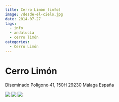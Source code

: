 ```yaml
---
title: Cerro Limón (info)
image: /desde-el-cielo.jpg
date: 2014-07-27
tags:
  - info
  - andalucía
  - cerro limón
categories:
  - Cerro Limón
---
```


# Cerro Limón
Diseminado Polígono 41, 150H
29230 Málaga
España

![](/desde-el-cielo.jpg)
![](/Diseminado_Poligono_41.jpg)
![](/cerro-limon-large.png)
